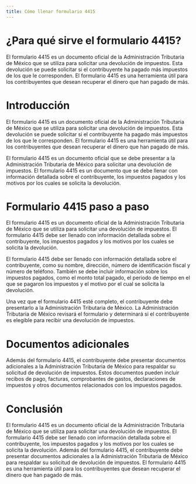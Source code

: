 ```yaml
---
title: Cómo llenar formulario 4415
---
```



# ¿Para qué sirve el formulario 4415?

El formulario 4415 es un documento oficial de la Administración Tributaria de México que se utiliza para solicitar una devolución de impuestos. Esta devolución se puede solicitar si el contribuyente ha pagado más impuestos de los que le corresponden. El formulario 4415 es una herramienta útil para los contribuyentes que desean recuperar el dinero que han pagado de más.

# Introducción

El formulario 4415 es un documento oficial de la Administración Tributaria de México que se utiliza para solicitar una devolución de impuestos. Esta devolución se puede solicitar si el contribuyente ha pagado más impuestos de los que le corresponden. El formulario 4415 es una herramienta útil para los contribuyentes que desean recuperar el dinero que han pagado de más.

El formulario 4415 es un documento oficial que se debe presentar a la Administración Tributaria de México para solicitar una devolución de impuestos. El formulario 4415 es un documento que se debe llenar con información detallada sobre el contribuyente, los impuestos pagados y los motivos por los cuales se solicita la devolución.

# Formulario 4415 paso a paso

El formulario 4415 es un documento oficial de la Administración Tributaria de México que se utiliza para solicitar una devolución de impuestos. El formulario 4415 debe ser llenado con información detallada sobre el contribuyente, los impuestos pagados y los motivos por los cuales se solicita la devolución.

El formulario 4415 debe ser llenado con información detallada sobre el contribuyente, como su nombre, dirección, número de identificación fiscal y número de teléfono. También se debe incluir información sobre los impuestos pagados, como el monto total pagado, el periodo de tiempo en el que se pagaron los impuestos y el motivo por el cual se solicita la devolución.

Una vez que el formulario 4415 esté completo, el contribuyente debe presentarlo a la Administración Tributaria de México. La Administración Tributaria de México revisará el formulario y determinará si el contribuyente es elegible para recibir una devolución de impuestos.

# Documentos adicionales

Además del formulario 4415, el contribuyente debe presentar documentos adicionales a la Administración Tributaria de México para respaldar su solicitud de devolución de impuestos. Estos documentos pueden incluir recibos de pago, facturas, comprobantes de gastos, declaraciones de impuestos y otros documentos relacionados con los impuestos pagados.

# Conclusión

El formulario 4415 es un documento oficial de la Administración Tributaria de México que se utiliza para solicitar una devolución de impuestos. El formulario 4415 debe ser llenado con información detallada sobre el contribuyente, los impuestos pagados y los motivos por los cuales se solicita la devolución. Además del formulario 4415, el contribuyente debe presentar documentos adicionales a la Administración Tributaria de México para respaldar su solicitud de devolución de impuestos. El formulario 4415 es una herramienta útil para los contribuyentes que desean recuperar el dinero que han pagado de más.